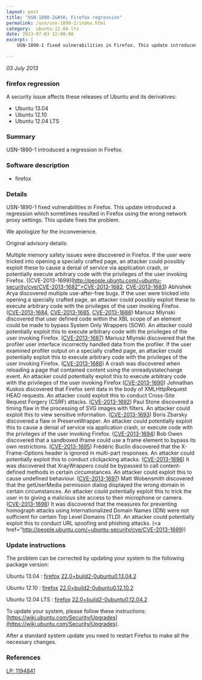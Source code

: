 ```yaml
---
layout: post
title: "USN-1890-2&#58; Firefox regression"
permalink: /usn/usn-1890-2/index.html
category:  ubuntu-12.04-lts
date: 2013-07-03 12:00:00
excerpt: |
    USN-1890-1 fixed vulnerabilities in Firefox. This update introduced a regression which sometimes resulted in Firefox using the wrong network proxy settings. This update fixes the problem.
    
--- 
```

 
 

*03 July 2013*

### firefox regression

A security issue affects these releases of Ubuntu and its derivatives:

* Ubuntu 13.04
* Ubuntu 12.10
* Ubuntu 12.04 LTS

### Summary

USN-1890-1 introduced a regression in Firefox. 

### Software description

* firefox 

### Details

USN-1890-1 fixed vulnerabilities in Firefox. This update introduced a regression which sometimes resulted in Firefox using the wrong network proxy settings. This update fixes the problem.

We apologize for the inconvenience.

Original advisory details:

 Multiple memory safety issues were discovered in Firefox. If the user were tricked into opening a specially crafted page, an attacker could possibly exploit these to cause a denial of service via application crash, or potentially execute arbitrary code with the privileges of the user invoking Firefox. ([CVE-2013-1699](http://people.ubuntu.com/~ubuntu-security/cve/CVE-2013-1682">CVE-2013-1682</a>, <a href="http://people.ubuntu.com/~ubuntu-security/cve/CVE-2013-1683">CVE-2013-1683</a>) Abhishek Arya discovered multiple use-after-free bugs. If the user were tricked into opening a specially crafted page, an attacker could possibly exploit these to execute arbitrary code with the privileges of the user invoking Firefox. (<a href="http://people.ubuntu.com/~ubuntu-security/cve/CVE-2013-1684">CVE-2013-1684</a>, <a href="http://people.ubuntu.com/~ubuntu-security/cve/CVE-2013-1685">CVE-2013-1685</a>, <a href="http://people.ubuntu.com/~ubuntu-security/cve/CVE-2013-1686">CVE-2013-1686</a>) Mariusz Mlynski discovered that user defined code within the XBL scope of an element could be made to bypass System Only Wrappers (SOW). An attacker could potentially exploit this to execute arbitrary code with the privileges of the user invoking Firefox. (<a href="http://people.ubuntu.com/~ubuntu-security/cve/CVE-2013-1687">CVE-2013-1687</a>) Mariusz Mlynski discovered that the profiler user interface incorrectly handled data from the profiler. If the user examined profiler output on a specially crafted page, an attacker could potentially exploit this to execute arbitrary code with the privileges of the user invoking Firefox. (<a href="http://people.ubuntu.com/~ubuntu-security/cve/CVE-2013-1688">CVE-2013-1688</a>) A crash was discovered when reloading a page that contained content using the onreadystatechange event. An attacker could potentially exploit this to execute arbitrary code with the privileges of the user invoking Firefox (<a href="http://people.ubuntu.com/~ubuntu-security/cve/CVE-2013-1690">CVE-2013-1690</a>) Johnathan Kuskos discovered that Firefox sent data in the body of XMLHttpRequest HEAD requests. An attacker could exploit this to conduct Cross-Site Request Forgery (CSRF) attacks. (<a href="http://people.ubuntu.com/~ubuntu-security/cve/CVE-2013-1692">CVE-2013-1692</a>) Paul Stone discovered a timing flaw in the processing of SVG images with filters. An attacker could exploit this to view sensitive information. (<a href="http://people.ubuntu.com/~ubuntu-security/cve/CVE-2013-1693">CVE-2013-1693</a>) Boris Zbarsky discovered a flaw in PreserveWrapper. An attacker could potentially exploit this to cause a denial of service via application crash, or execute code with the privileges of the user invoking Firefox. (<a href="http://people.ubuntu.com/~ubuntu-security/cve/CVE-2013-1694">CVE-2013-1694</a>) Bob Owen discovered that a sandboxed iframe could use a frame element to bypass its own restrictions. (<a href="http://people.ubuntu.com/~ubuntu-security/cve/CVE-2013-1695">CVE-2013-1695</a>) Frédéric Buclin discovered that the X-Frame-Options header is ignored in multi-part responses. An attacker could potentially exploit this to conduct clickjacking attacks. (<a href="http://people.ubuntu.com/~ubuntu-security/cve/CVE-2013-1696">CVE-2013-1696</a>) It was discovered that XrayWrappers could be bypassed to call content-defined methods in certain circumstances. An attacker could exploit this to cause undefined behaviour. (<a href="http://people.ubuntu.com/~ubuntu-security/cve/CVE-2013-1697">CVE-2013-1697</a>) Matt Wobensmith discovered that the getUserMedia permission dialog displayed the wrong domain in certain circumstances. An attacker could potentially exploit this to trick the user in to giving a malicious site access to their microphone or camera. (<a href="http://people.ubuntu.com/~ubuntu-security/cve/CVE-2013-1698">CVE-2013-1698</a>) It was discovered that the measures for preventing homograph attacks using Internationalized Domain Names (IDN) were not sufficient for certain Top Level Domains (TLD). An attacker could potentially exploit this to conduct URL spoofing and phishing attacks. (<a href="http://people.ubuntu.com/~ubuntu-security/cve/CVE-2013-1699)) 

### Update instructions

The problem can be corrected by updating your system to the following package version:

Ubuntu 13.04
 : [firefox](https://launchpad.net/ubuntu/+source/firefox) <span> [22.0+build2-0ubuntu0.13.04.2](https://launchpad.net/ubuntu/+source/firefox/22.0+build2-0ubuntu0.13.04.2) </span> 

Ubuntu 12.10
 : [firefox](https://launchpad.net/ubuntu/+source/firefox) <span> [22.0+build2-0ubuntu0.12.10.2](https://launchpad.net/ubuntu/+source/firefox/22.0+build2-0ubuntu0.12.10.2) </span> 

Ubuntu 12.04 LTS
 : [firefox](https://launchpad.net/ubuntu/+source/firefox) <span> [22.0+build2-0ubuntu0.12.04.2](https://launchpad.net/ubuntu/+source/firefox/22.0+build2-0ubuntu0.12.04.2) </span> 

To update your system, please follow these instructions: [https://wiki.ubuntu.com/Security/Upgrades](https://wiki.ubuntu.com/Security/Upgrades).

After a standard system update you need to restart Firefox to make all the necessary changes. 

### References

 
 [LP: 1194841](https://launchpad.net/bugs/1194841)
 

